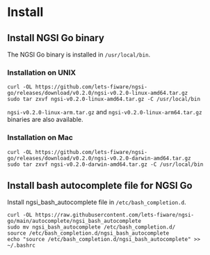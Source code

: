 # Install

## Install NGSI Go binary

The NGSI Go binary is installed in `/usr/local/bin`.

### Installation on UNIX

```console
curl -OL https://github.com/lets-fiware/ngsi-go/releases/download/v0.2.0/ngsi-v0.2.0-linux-amd64.tar.gz
sudo tar zxvf ngsi-v0.2.0-linux-amd64.tar.gz -C /usr/local/bin
```

`ngsi-v0.2.0-linux-arm.tar.gz` and `ngsi-v0.2.0-linux-arm64.tar.gz` binaries are also available.

### Installation on Mac

```console
curl -OL https://github.com/lets-fiware/ngsi-go/releases/download/v0.2.0/ngsi-v0.2.0-darwin-amd64.tar.gz
sudo tar zxvf ngsi-v0.2.0-darwin-amd64.tar.gz -C /usr/local/bin
```

## Install bash autocomplete file for NGSI Go

Install ngsi_bash_autocomplete file in `/etc/bash_completion.d`.

```console
curl -OL https://raw.githubusercontent.com/lets-fiware/ngsi-go/main/autocomplete/ngsi_bash_autocomplete
sudo mv ngsi_bash_autocomplete /etc/bash_completion.d/
source /etc/bash_completion.d/ngsi_bash_autocomplete
echo "source /etc/bash_completion.d/ngsi_bash_autocomplete" >> ~/.bashrc
```
